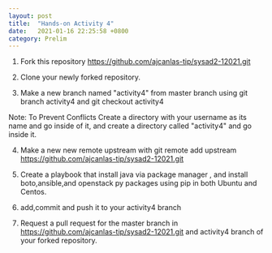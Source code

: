 ```yaml
---
layout: post
title:  "Hands-on Activity 4"
date:   2021-01-16 22:25:58 +0800
category: Prelim
---
```

1. Fork this repository https://github.com/ajcanlas-tip/sysad2-12021.git

2. Clone your newly forked repository. 

3. Make a new branch named "activity4" from master branch using git branch activity4 and git checkout activity4

Note: To Prevent Conflicts Create a directory with your username as its name and go inside of it, and create a directory called "activity4" and go inside it.

4. Make a new new remote upstream with git remote add upstream https://github.com/ajcanlas-tip/sysad2-12021.git

5. Create a playbook that install java via package manager , and install boto,ansible,and openstack py packages using pip in both Ubuntu and Centos.

7. add,commit and push it to your activity4 branch

8. Request a pull request for the master branch in https://github.com/ajcanlas-tip/sysad2-12021.git  and activity4 branch of your forked repository.
